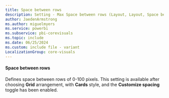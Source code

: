 ```yaml
---
title: Space between rows
description: Setting - Max Space between rows (Layout, Layout, Space between rows)
author: JaedenArmstrong
ms.author: miguelmyers
ms.service: powerbi
ms.subservice: pbi-corevisuals
ms.topic: include
ms.date: 06/25/2024
ms.custom: include file - variant
LocalizationGroup: core-visuals
---
```

#### Space between rows

Defines space between rows of 0-100 pixels. This setting is available after choosing **Grid** arrangement, with **Cards** style, and the **Customize spacing** toggle has been enabled.
